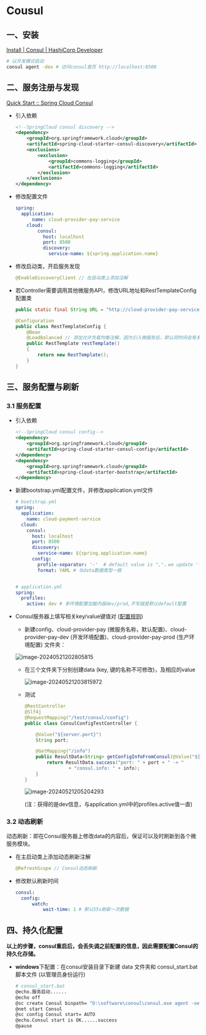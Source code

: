 # Cousul

## 一、安装

[Install | Consul | HashiCorp Developer](https://developer.hashicorp.com/consul/install?product_intent=consul#windows)

```bash
# 以开发模式启动
consul agent -dev # 访问consul首页 http://localhost:8500
```

## 二、服务注册与发现

[Quick Start :: Spring Cloud Consul](https://docs.spring.io/spring-cloud-consul/reference/quickstart.html)

- 引入依赖

  ```xml
  <!--SpringCloud consul discovery -->
  <dependency>
      <groupId>org.springframework.cloud</groupId>
      <artifactId>spring-cloud-starter-consul-discovery</artifactId>
      <exclusions>
          <exclusion>
              <groupId>commons-logging</groupId>
              <artifactId>commons-logging</artifactId>
          </exclusion>
      </exclusions>
  </dependency>
  ```

- 修改配置文件

  ```yaml
  spring: 
  	application:
      	name: cloud-provider-pay-service
      cloud:
          consul:
            host: localhost
            port: 8500
            discovery:
              service-name: ${spring.application.name}
  ```

- 修改启动类，开启服务发现

  ```java
  @EnableDiscoveryClient // 在启动类上添加注解
  ```

- 若Controller需要调用其他微服务API，修改URL地址和RestTemplateConfig配置类

  ```java
  public static final String URL = "http://cloud-provider-pay-service"; //Consul中的服务名称
  
  @Configuration
  public class RestTemplateConfig {
      @Bean
      @LoadBalanced // 添加允许负载均衡注解，因为引入微服务后，默认同时间会有多条API调用
      public RestTemplate restTemplate()
      {
          return new RestTemplate();
      }
  }
  ```

## 三、服务配置与刷新

### 3.1 服务配置

- 引入依赖

  ```xml
  <!--SpringCloud consul config-->
  <dependency>
      <groupId>org.springframework.cloud</groupId>
      <artifactId>spring-cloud-starter-consul-config</artifactId>
  </dependency>
  <dependency>
      <groupId>org.springframework.cloud</groupId>
      <artifactId>spring-cloud-starter-bootstrap</artifactId>
  </dependency>
  ```

- 新建bootstrap.yml配置文件，并修改application.yml文件

  ```yaml
  # bootstrap.yml
  spring:
    application:
      name: cloud-payment-service
    cloud:
      consul:
        host: localhost
        port: 8500
        discovery:
          service-name: ${spring.application.name}
        config:
          profile-separator: '-'  # default value is ","，we update '-'
          format: YAML # 与data数据类型一致
  
  
  # application.yml
  spring:
    profiles:
      active: dev # 多环境配置加载内容dev/prod,不写就是默认default配置
  ```

- Consul服务器上填写相关key/value键值对 ([配置规则](https://docs.spring.io/spring-cloud-consul/reference/config.html))

  - 新建config、cloud-provider-pay (微服务名称，默认配置)、cloud-provider-pay-dev (开发环境配置)、cloud-provider-pay-prod (生产环境配置) 文件夹：

  ![image-20240521202805815](D:\study\KK-Notes\微服务\SpringCloud\assets\image-20240521202805815.png)

  - 在三个文件夹下分别创建data (key, 键的名称不可修改)，及相应的value

    ![image-20240521203815972](D:\study\KK-Notes\微服务\SpringCloud\assets\image-20240521203815972.png)

  - 测试

    ```java
    @RestController
    @Slf4j
    @RequestMapping("/test/consul/config")
    public class ConsulConfigTestController {
    
        @Value("${server.port}")
        String port;
    
        @GetMapping("/info")
        public ResultData<String> getConfigInfoFromConsul(@Value("${consul.info}") String info) {
            return ResultData.success("port: " + port + " -> "
                    + "consul.info: " + info);
        }
    }
    ```

    ![image-20240521205204293](D:\study\KK-Notes\微服务\SpringCloud\assets\image-20240521205204293.png)

    (注：获得的是dev信息，与application.yml中的profiles.active值一直)

### 3.2 动态刷新

动态刷新：即在Consul服务器上修改data的内容后，保证可以及时刷新到各个微服务模块。

- 在主启动类上添加动态刷新注解

  ```java
  @RefreshScope // Consul动态刷新
  ```

- 修改默认刷新时间

  ```yaml
  consul:
  	config:
  		watch:
  			wait-time: 1 # 默认55s刷新一次数据
  ```



## 四、持久化配置

**以上的步骤，consul重启后，会丢失调之前配置的信息，因此需要配置Consul的持久化存储。**

- **windows**下配置：在consul安装目录下新建 data 文件夹和 consul_start.bat 脚本文件 (以管理员身份运行)

  ```bash
  # consul_start.bat
  @echo.服务启动......  
  @echo off  
  @sc create Consul binpath= "D:\software\consul\consul.exe agent -server -ui -bind=127.0.0.1 -client=0.0.0.0 -bootstrap-expect  1  -data-dir D:\software\consul\data   "
  @net start Consul
  @sc config Consul start= AUTO  
  @echo.Consul start is OK......success
  @pause
  ```

  









